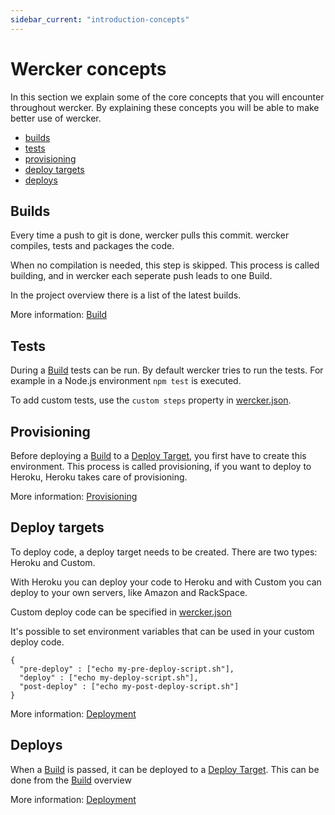 ```yaml
---
sidebar_current: "introduction-concepts"
---
```


# Wercker concepts

In this section we explain some of the core concepts that you will encounter throughout wercker. By explaining these concepts you will be able to make better use of wercker.

* [builds](#builds)
* [tests](#tests)
* [provisioning](#provisioning)
* [deploy targets](#deploy-targets)
* [deploys](#deploys)

<a id="builds"></a>
## Builds

Every time a push to git is done, wercker pulls this commit. wercker compiles, tests and packages the code.

When no compilation is needed, this step is skipped. This process is called building, and in wercker
each seperate push leads to one Build.

In the project overview there is a list of the latest builds.

More information: [Build](build)

<a id="tests"></a>
## Tests

During a [Build](#builds) tests can be run. By default wercker tries to run the tests. For example in a Node.js environment
```npm test``` is executed.

To add custom tests, use the `custom steps` property in [wercker.json](werckerjson).

<a id="provisioning"></a>
## Provisioning

Before deploying a [Build](#builds) to a [Deploy Target](#deploy-targets), you first have to create this environment. This process is called provisioning, if you want to deploy to Heroku, Heroku takes care of provisioning.

More information: [Provisioning](provisioning)

<a id="deploy-targets"></a>
## Deploy targets

To deploy code, a deploy target needs to be created. There are two types: Heroku and Custom.

With Heroku you can deploy your code to Heroku and with Custom you can deploy to your own servers, like Amazon and RackSpace.

Custom deploy code can be specified in [wercker.json](werckerjson)

It's possible to set environment variables that can be used in your custom deploy code.


    {
      "pre-deploy" : ["echo my-pre-deploy-script.sh"],
      "deploy" : ["echo my-deploy-script.sh"],
      "post-deploy" : ["echo my-post-deploy-script.sh"]
    }


More information: [Deployment](deployment)

<a id="deploys"></a>
## Deploys

When a [Build](#builds) is passed, it can be deployed to a [Deploy Target](#deploy-targets).
This can be done from the [Build](#builds) overview

More information: [Deployment](deployment)

